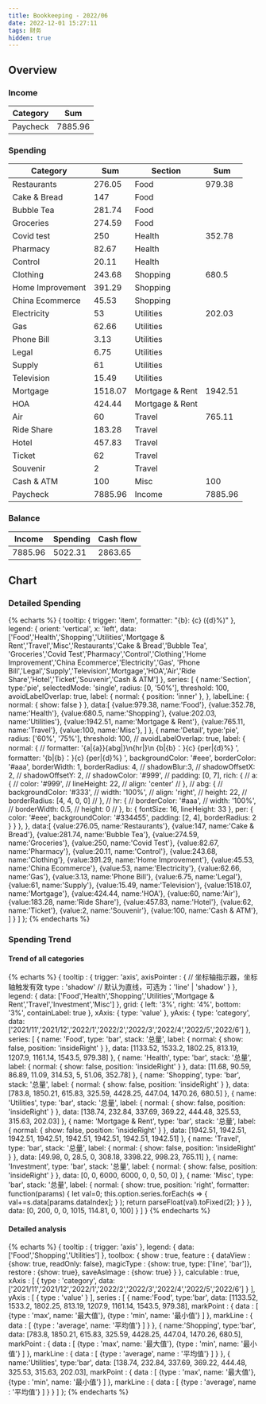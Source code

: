 ```yaml
---
title: Bookkeeping - 2022/06
date: 2022-12-01 15:27:11
tags: 财务
hidden: true
---
```


## Overview

### Income

| Category         | Sum     |
| ---------------- | ------- |
| Paycheck         | 7885.96 |

### Spending

| Category         | Sum     | Section         | Sum     |
| ---------------- | ------- | --------------- | ------- |
| Restaurants      | 276.05  | Food            | 979.38  |
| Cake & Bread     | 147     | Food            |         |
| Bubble Tea       | 281.74  | Food            |         |
| Groceries        | 274.59  | Food            |         |
| Covid test       | 250     | Health          | 352.78  |
| Pharmacy         | 82.67   | Health          |         |
| Control          | 20.11   | Health          |         |
| Clothing         | 243.68  | Shopping        | 680.5   |
| Home Improvement | 391.29  | Shopping        |         |
| China Ecommerce  | 45.53   | Shopping        |         |
| Electricity      | 53      | Utilities       | 202.03  |
| Gas              | 62.66   | Utilities       |         |
| Phone Bill       | 3.13    | Utilities       |         |
| Legal            | 6.75    | Utilities       |         |
| Supply           | 61      | Utilities       |         |
| Television       | 15.49   | Utilities       |         |
| Mortgage         | 1518.07 | Mortgage & Rent | 1942.51 |
| HOA              | 424.44  | Mortgage & Rent |         |
| Air              | 60      | Travel          | 765.11  |
| Ride Share       | 183.28  | Travel          |         |
| Hotel            | 457.83  | Travel          |         |
| Ticket           | 62      | Travel          |         |
| Souvenir         | 2       | Travel          |         |
| Cash & ATM       | 100     | Misc            | 100     |
| Paycheck         | 7885.96 | Income          | 7885.96 |

### Balance

| Income    | Spending  | Cash flow     |
| --------- | --------- | ------------- |
| 7885.96   | 5022.31   | 2863.65       |

## Chart

### Detailed Spending

{% echarts %}
{
    tooltip: {
        trigger: 'item',
        formatter: "{b}: {c} ({d}%)"
    },
    legend: {
        orient: 'vertical',
        x: 'left',
        data:['Food','Health','Shopping','Utilities','Mortgage & Rent','Travel','Misc','Restaurants','Cake & Bread','Bubble Tea',
        'Groceries','Covid Test','Pharmacy','Control','Clothing','Home Improvement','China Ecommerce','Electricity','Gas',
        'Phone Bill','Legal','Supply','Television','Mortgage','HOA','Air','Ride Share','Hotel','Ticket','Souvenir','Cash & ATM']
    },
    series: [
        {
            name:'Section',
            type:'pie',
            selectedMode: 'single',
            radius: [0, '50%'],
            threshold: 100,
            avoidLabelOverlap: true,
            label: {
                normal: {
                    position: 'inner'
                },
            },
            labelLine: {
                normal: {
                    show: false
                }
            },
            data:[
                {value:979.38, name:'Food'},
                {value:352.78, name:'Health'},
                {value:680.5, name:'Shopping'},
                {value:202.03, name:'Utilities'},
                {value:1942.51, name:'Mortgage & Rent'},
                {value:765.11, name:'Travel'},
                {value:100, name:'Misc'},
            ]
        },
        {
            name:'Detail',
            type:'pie',
            radius: ['60%', '75%'],
            threshold: 100,
            // avoidLabelOverlap: true,
            label: {
                normal: {
                    // formatter: '{a|{a}}{abg|}\n{hr|}\n  {b|{b}：}{c}  {per|{d}%}  ',
                    formatter: '{b|{b}：}{c}  {per|{d}%}  ',
                    backgroundColor: '#eee',
                    borderColor: '#aaa',
                    borderWidth: 1,
                    borderRadius: 4,
                    // shadowBlur:3,
                    // shadowOffsetX: 2,
                    // shadowOffsetY: 2,
                    // shadowColor: '#999',
                    // padding: [0, 7],
                    rich: {
                        // a: {
                        //    color: '#999',
                        //    lineHeight: 22,
                        //    align: 'center'
                        // },
                        // abg: {
                        //     backgroundColor: '#333',
                        //     width: '100%',
                        //     align: 'right',
                        //     height: 22,
                        //     borderRadius: [4, 4, 0, 0]
                        // },
                        // hr: {
                        //    borderColor: '#aaa',
                        //    width: '100%',
                        //    borderWidth: 0.5,
                        //    height: 0
                        // },
                        b: {
                            fontSize: 16,
                            lineHeight: 33
                        },
                        per: {
                            color: '#eee',
                            backgroundColor: '#334455',
                            padding: [2, 4],
                            borderRadius: 2
                        }
                    }
                },
            },
            data:[
                {value:276.05, name:'Restaurants'},
                {value:147, name:'Cake & Bread'},
                {value:281.74, name:'Bubble Tea'},
                {value:274.59, name:'Groceries'},
                {value:250, name:'Covid Test'},
                {value:82.67, name:'Pharmacy'},
                {value:20.11, name:'Control'},
                {value:243.68, name:'Clothing'},
                {value:391.29, name:'Home Improvement'},
                {value:45.53, name:'China Ecommerce'},
                {value:53, name:'Electricity'},
                {value:62.66, name:'Gas'},
                {value:3.13, name:'Phone Bill'},
                {value:6.75, name:'Legal'},
                {value:61, name:'Supply'},
                {value:15.49, name:'Television'},
                {value:1518.07, name:'Mortgage'},
                {value:424.44, name:'HOA'},
                {value:60, name:'Air'},
                {value:183.28, name:'Ride Share'},
                {value:457.83, name:'Hotel'},
                {value:62, name:'Ticket'},
                {value:2, name:'Souvenir'},
                {value:100, name:'Cash & ATM'},
            ]
        }
    ]
};
{% endecharts %}

### Spending Trend

#### Trend of all categories

{% echarts %}
{
    tooltip : {
        trigger: 'axis',
        axisPointer : {            // 坐标轴指示器，坐标轴触发有效
            type : 'shadow'        // 默认为直线，可选为：'line' | 'shadow'
        }
    },
    legend: {
        data: ['Food','Health','Shopping','Utilities','Mortgage & Rent','Travel','Investment','Misc']
    },
    grid: {
        left: '3%',
        right: '4%',
        bottom: '3%',
        containLabel: true
    },
    xAxis:  {
        type: 'value'
    },
    yAxis: {
        type: 'category',
        data: ['2021/11','2021/12','2022/1','2022/2','2022/3','2022/4','2022/5','2022/6']
    },
    series: [
        {
            name: 'Food',
            type: 'bar',
            stack: '总量',
            label: {
                normal: {
                    show: false,
                    position: 'insideRight'
                }
            },
            data: [1133.52, 1533.2, 1802.25, 813.19, 1207.9, 1161.14, 1543.5, 979.38]
        },
        {
            name: 'Health',
            type: 'bar',
            stack: '总量',
            label: {
                normal: {
                    show: false,
                    position: 'insideRight'
                }
            },
            data: [11.68, 90.59, 86.89, 11.09, 314.53, 5, 51.06, 352.78]
        },
        {
            name: 'Shopping',
            type: 'bar',
            stack: '总量',
            label: {
                normal: {
                    show: false,
                    position: 'insideRight'
                }
            },
            data: [783.8, 1850.21, 615.83, 325.59, 4428.25, 447.04, 1470.26, 680.5]
        },
        {
            name: 'Utilities',
            type: 'bar',
            stack: '总量',
            label: {
                normal: {
                    show: false,
                    position: 'insideRight'
                }
            },
            data: [138.74, 232.84, 337.69, 369.22, 444.48, 325.53, 315.63, 202.03]
        },
        {
            name: 'Mortgage & Rent',
            type: 'bar',
            stack: '总量',
            label: {
                normal: {
                    show: false,
                    position: 'insideRight'
                }
            },
            data: [1942.51, 1942.51, 1942.51, 1942.51, 1942.51, 1942.51, 1942.51, 1942.51]
        },
        {
            name: 'Travel',
            type: 'bar',
            stack: '总量',
            label: {
                normal: {
                    show: false,
                    position: 'insideRight'
                }
            },
            data: [49.98, 0, 28.5, 0, 308.18, 3398.22, 998.23, 765.11]
        },
        {
            name: 'Investment',
            type: 'bar',
            stack: '总量',
            label: {
                normal: {
                    show: false,
                    position: 'insideRight'
                }
            },
            data: [0, 0, 6000, 6000, 0, 0, 50, 0]
        },
        {
            name: 'Misc',
            type: 'bar',
            stack: '总量',
            label: {
                normal: {
                    show: true,
                    position: 'right',
                    formatter: function(params) {
                        let val=0;
                        this.option.series.forEach(s => {
                            val+=s.data[params.dataIndex];
                        } );
                        return parseFloat(val).toFixed(2);
                    }
                }
            },
            data: [0, 200, 0, 0, 1015, 114.81, 0, 100]
        }
    ]
}
{% endecharts %}

#### Detailed analysis

{% echarts %}
{
    tooltip : {
        trigger: 'axis'
    },
    legend: {
        data:['Food','Shopping','Utilities']
    },
    toolbox: {
        show : true,
        feature : {
            dataView : {show: true, readOnly: false},
            magicType : {show: true, type: ['line', 'bar']},
            restore : {show: true},
            saveAsImage : {show: true}
        }
    },
    calculable : true,
    xAxis : [
        {
            type : 'category',
            data: ['2021/11','2021/12','2022/1','2022/2','2022/3','2022/4','2022/5','2022/6']
        }
    ],
    yAxis : [
        {
            type : 'value'
        }
    ],
    series : [
        {
            name:'Food',
            type:'bar',
            data: [1133.52, 1533.2, 1802.25, 813.19, 1207.9, 1161.14, 1543.5, 979.38],
            markPoint : {
                data : [
                    {type : 'max', name: '最大值'},
                    {type : 'min', name: '最小值'}
                ]
            },
            markLine : {
                data : [
                    {type : 'average', name: '平均值'}
                ]
            }
        },
        {
            name:'Shopping',
            type:'bar',
            data: [783.8, 1850.21, 615.83, 325.59, 4428.25, 447.04, 1470.26, 680.5],
            markPoint : {
                data : [
                    {type : 'max', name: '最大值'},
                    {type : 'min', name: '最小值'}
                ]
            },
            markLine : {
                data : [
                    {type : 'average', name : '平均值'}
                ]
            }
        },
        {
            name:'Utilities',
            type:'bar',
            data: [138.74, 232.84, 337.69, 369.22, 444.48, 325.53, 315.63, 202.03],
            markPoint : {
                data : [
                    {type : 'max', name: '最大值'},
                    {type : 'min', name: '最小值'}
                ]
            },
            markLine : {
                data : [
                    {type : 'average', name : '平均值'}
                ]
            }
        }
    ]
};
{% endecharts %}